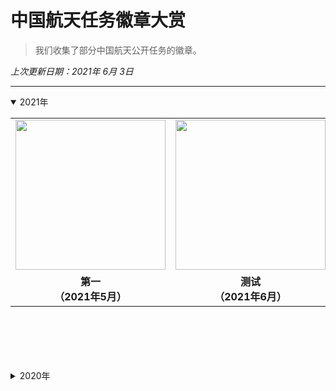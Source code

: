 # 中国航天任务徽章大赏

> 我们收集了部分中国航天公开任务的徽章。

*上次更新日期：2021年 6月 3日*


---



<details open> <! 这个模块是默认已经展示的可关闭模块 ––> 
<summary>2021年</summary>  <! 这是可关闭模块对外展示的语句 ––> 
<table border="0" width=1000px align="center" style="margin-bottom: 100px;">
<! 第一行徽章开始 ––> 
  <tr>
    <td align="center" width=240px><! 第一列徽章开始 ––> 
    <img align="center" width=240px  src="resources/repo-cover-large.gif" />
    </td>
    <td align="center" width=240px><! 第二列徽章开始 ––> 
    <img align="center" width=240px  src="resources/repo-cover-racing.gif" />
    </td>
    <td align="center" width=240px><! 第三列徽章开始 ––> 
    <img align="center" width=240px  src="resources/repo-cover-racing.gif" />
    </td>
  </tr>
  <tr>
    <td align="center"><! 第一列徽章注释 ––> 
    <b>第一<br>（2021年5月）</b>
    </td>
    <td align="center"><! 第二列徽章注释 ––> 
    <b>测试<br>（2021年6月）</b>
    </td>
    <td align="center"><! 第三列徽章注释 ––> 
    <b>测试<br>（2021年5月）</b>
    </td>
  </tr>
<! 第一行徽章结束 ––> 
</table>
</details>


<details> <! 这个模块是默认关闭的可关闭模块 ––> 
<summary>2020年</summary>  <! 这是可关闭模块对外展示的语句 ––> 
<table border="0" width=1000px align="center" style="margin-bottom: 100px;">
<! 第一行徽章开始 ––> 
  <tr>
    <td align="center" width=240px><! 第一列徽章开始 ––> 
    <img align="center" width=240px  src="resources/repo-cover-large.gif" />
    </td>
    <td align="center" width=240px><! 第二列徽章开始 ––> 
    <img align="center" width=240px  src="resources/repo-cover-racing.gif" />
    </td>
    <td align="center" width=240px><! 第三列徽章开始 ––> 
    <img align="center" width=240px  src="resources/repo-cover-racing.gif" />
    </td>
  </tr>
  <tr>
    <td align="center"><! 第一列徽章注释 ––> 
    <b>第一<br>（2021年5月）</b>
    </td>
    <td align="center"><! 第二列徽章注释 ––> 
    <b>测试<br>（2021年6月）</b>
    </td>
    <td align="center"><! 第三列徽章注释 ––> 
    <b>测试<br>（2021年5月）</b>
    </td>
  </tr>
<! 第一行徽章结束 ––> 
</table>
</details>
